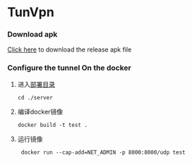 # TunVpn 

###  Download apk

[Click here](../../releases)  to download the release apk file


### Configure the tunnel On the docker

1.  进入[部署目录](./server) 

    ```shell
    cd ./server
    ```
    
2.  编译docker镜像  

    ```shell
    docker build -t test .
    ```

3.  运行镜像 

    ```shell
     docker run --cap-add=NET_ADMIN -p 8000:8000/udp test
    ```

    

